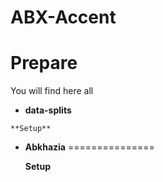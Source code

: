 ABX-Accent
===========

Prepare
=====
You will find here all 

   - **data-splits**
  

    **Setup**

- **Abkhazia**
===============

    **Setup**

